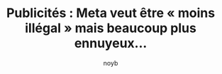 ---
layout: post
title: "Publicités : Meta veut être « moins illégal » mais beaucoup plus ennuyeux..."
link: https://noyb.eu/fr/ads-meta-wants-be-less-illegal-much-more-annoying
author: "noyb"
published_date: "12/11/2024"
description: "Première déclaration : Agacer les gens pour qu'ils consentent ? La nouvelle fonctionnalité ne sera mise en place que dans les prochaines semaines et les détails ne sont pas encore disponibles publiquement."
language: "fr"
categories: "Liens"
tags: "publicité meta surveillance"
og-tags: "publicité meta surveillance"
permalink: /:categories/:year/:month/:day/:title/
---